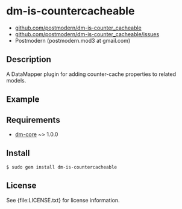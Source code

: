 # dm-is-countercacheable

* [github.com/postmodern/dm-is-counter_cacheable](http://github.com/postmodern/dm-is-counter_cacheable)
* [github.com/postmodern/dm-is-counter_cacheable/issues](http://github.com/postmodern/dm-is-counter_cacheable/issues)
* Postmodern (postmodern.mod3 at gmail.com)

## Description

A DataMapper plugin for adding counter-cache properties to related models.

## Example

## Requirements

* [dm-core](http://github.com/datamapper/dm-core/) ~> 1.0.0

## Install

    $ sudo gem install dm-is-countercacheable

## License

See {file:LICENSE.txt} for license information.

